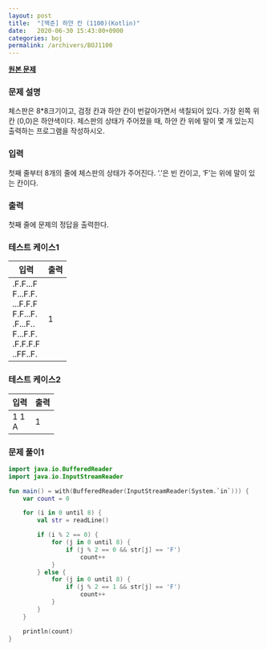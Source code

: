 ```yaml
---
layout: post
title:  "[백준] 하얀 칸 (1100)(Kotlin)"
date:   2020-06-30 15:43:00+0900
categories: boj
permalink: /archivers/BOJ1100
---
```


**[원본 문제](https://www.acmicpc.net/problem/1100)**

### 문제 설명

체스판은 8*8크기이고, 검정 칸과 하얀 칸이 번갈아가면서 색칠되어 있다. 가장 왼쪽 위칸 (0,0)은 하얀색이다. 체스판의 상태가 주어졌을 때, 하얀 칸 위에 말이 몇 개 있는지 출력하는 프로그램을 작성하시오.

### 입력

첫째 줄부터 8개의 줄에 체스판의 상태가 주어진다. ‘.’은 빈 칸이고, ‘F’는 위에 말이 있는 칸이다.

### 출력

첫째 줄에 문제의 정답을 출력한다.


### 테스트 케이스1

|입력|출력|
|-----|-----|
|.F.F...F<br>F...F.F.<br>...F.F.F<br>F.F...F.<br>.F...F..<br>F...F.F.<br>.F.F.F.F<br>..FF..F.|1|

### 테스트 케이스2

|입력|출력|
|-----|-----|
|1 1<br>A|1|


### 문제 풀이1

```kotlin
import java.io.BufferedReader
import java.io.InputStreamReader

fun main() = with(BufferedReader(InputStreamReader(System.`in`))) {
    var count = 0

    for (i in 0 until 8) {
        val str = readLine()

        if (i % 2 == 0) {
            for (j in 0 until 8) {
                if (j % 2 == 0 && str[j] == 'F')
                    count++
            }
        } else {
            for (j in 0 until 8) {
                if (j % 2 == 1 && str[j] == 'F')
                    count++
            }
        }
    }

    println(count)
}
```
